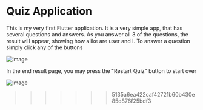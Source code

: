 # Quiz Application
This is my very first Flutter application.
It is a very simple app, that has several questions and answers. As you answer all 3 of the questions, the result will appear, showing how alike are user and I.
To answer a question simply click any of the buttons

![image](https://user-images.githubusercontent.com/113607198/190422565-7818d30c-cfb2-47c4-9bbf-7a1ff3ed5b08.png)

In the end result page, you may press the "Restart Quiz" button to start over

![image](https://user-images.githubusercontent.com/113607198/190422917-4e23126a-948e-46d7-bece-a587440d48a9.png)
>>>>>>> 5135a6ea422caf42721b60b430e85d876f25bdf3
